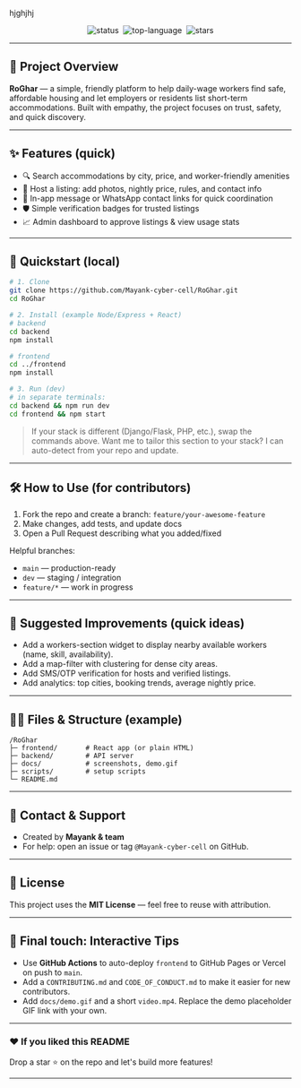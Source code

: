 hjghjhj
<p align="center">
  <img src="https://img.shields.io/badge/status-alpha-orange" alt="status" />&nbsp;
  <img src="https://img.shields.io/github/languages/top/Mayank-cyber-cell/RoGhar" alt="top-language" />&nbsp;
  <img src="https://img.shields.io/github/stars/Mayank-cyber-cell/RoGhar?style=social" alt="stars" />
</p>

---

## 🎯 Project Overview

**RoGhar** — a simple, friendly platform to help daily-wage workers find safe, affordable housing and let employers or residents list short-term accommodations. Built with empathy, the project focuses on trust, safety, and quick discovery.

---

## ✨ Features (quick)

- 🔍 Search accommodations by city, price, and worker-friendly amenities  
- 📝 Host a listing: add photos, nightly price, rules, and contact info  
- 💬 In-app message or WhatsApp contact links for quick coordination  
- 🛡️ Simple verification badges for trusted listings  
- 📈 Admin dashboard to approve listings & view usage stats

---


## 🧭 Quickstart (local)

```bash
# 1. Clone
git clone https://github.com/Mayank-cyber-cell/RoGhar.git
cd RoGhar

# 2. Install (example Node/Express + React)
# backend
cd backend
npm install

# frontend
cd ../frontend
npm install

# 3. Run (dev)
# in separate terminals:
cd backend && npm run dev
cd frontend && npm start
```

> If your stack is different (Django/Flask, PHP, etc.), swap the commands above. Want me to tailor this section to your stack? I can auto-detect from your repo and update.

---

## 🛠️ How to Use (for contributors)

1. Fork the repo and create a branch: `feature/your-awesome-feature`  
2. Make changes, add tests, and update docs  
3. Open a Pull Request describing what you added/fixed

Helpful branches:
- `main` — production-ready
- `dev` — staging / integration
- `feature/*` — work in progress

---

## 🧩 Suggested Improvements (quick ideas)

- Add a workers-section widget to display nearby available workers (name, skill, availability).  
- Add a map-filter with clustering for dense city areas.  
- Add SMS/OTP verification for hosts and verified listings.  
- Add analytics: top cities, booking trends, average nightly price.

---

## 🧑‍💻 Files & Structure (example)

```
/RoGhar
├─ frontend/       # React app (or plain HTML)
├─ backend/        # API server
├─ docs/           # screenshots, demo.gif
├─ scripts/        # setup scripts
└─ README.md
```

---

## 💬 Contact & Support

- Created by **Mayank & team**  
- For help: open an issue or tag `@Mayank-cyber-cell` on GitHub.

---

## 📜 License

This project uses the **MIT License** — feel free to reuse with attribution.

---

## 🙌 Final touch: Interactive Tips

- Use **GitHub Actions** to auto-deploy `frontend` to GitHub Pages or Vercel on push to `main`.  
- Add a `CONTRIBUTING.md` and `CODE_OF_CONDUCT.md` to make it easier for new contributors.  
- Add `docs/demo.gif` and a short `video.mp4`. Replace the demo placeholder GIF link with your own.

---

### ❤️ If you liked this README
Drop a star ⭐ on the repo and let's build more features!

---

